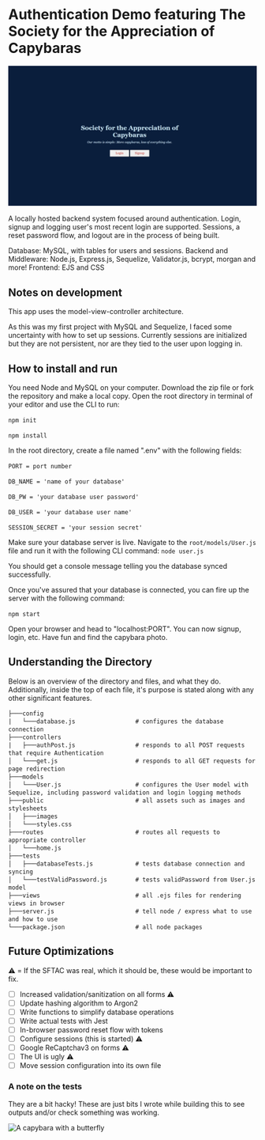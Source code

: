 # Authentication Demo featuring The Society for the Appreciation of Capybaras

![A preview gif of the end UI](/public/images/Untitled-1.gif)

A locally hosted backend system focused around authentication. Login, signup and logging user's most recent login are supported. Sessions, a reset password flow, and logout are in the process of being built.

Database: MySQL, with tables for users and sessions.
Backend and Middleware: Node.js, Express.js, Sequelize, Validator.js, bcrypt, morgan and more!
Frontend: EJS and CSS

## Notes on development

This app uses the model-view-controller architecture.

As this was my first project with MySQL and Sequelize, I faced some uncertainty with how to set up sessions. Currently sessions are initialized but they are not persistent, nor are they tied to the user upon logging in.

## How to install and run
You need Node and MySQL on your computer. Download the zip file or fork the repository and make a local copy. Open the root directory in terminal of your editor and use the CLI to run:

```npm init```

```npm install```

In the root directory, create a file named ".env" with the following fields:

```PORT = port number```

```DB_NAME = 'name of your database'```

```DB_PW = 'your database user password'```

```DB_USER = 'your database user name'```

```SESSION_SECRET = 'your session secret'```

Make sure your database server is live. Navigate to the ```root/models/User.js``` file and run it with the following CLI command: ```node user.js``` 

You should get a console message telling you the database synced successfully.

Once you've assured that your database is connected, you can fire up the server with the following command:

```npm start```

Open your browser and head to "localhost:PORT". You can now signup, login, etc. Have fun and find the capybara photo.

## Understanding the Directory

Below is an overview of the directory and files, and what they do. Additionally, inside the top of each file, it's purpose is stated along with any other significant features.

```
├───config
|   └───database.js                 # configures the database connection
├───controllers
|   ├───authPost.js                 # responds to all POST requests that require Authentication
│   └───get.js                      # responds to all GET requests for page redirection
├───models
│   └───User.js                     # configures the User model with Sequelize, including password validation and login logging methods
├───public                          # all assets such as images and stylesheets
│   ├───images
│   └───styles.css
├───routes                          # routes all requests to appropriate controller
│   └───home.js
├───tests
│   ├───databaseTests.js            # tests database connection and syncing
│   └───testValidPassword.js        # tests validPassword from User.js model
├───views                           # all .ejs files for rendering views in browser
├───server.js                       # tell node / express what to use and how to use
└───package.json                    # all node packages
```


## Future Optimizations
:warning: = If the SFTAC was real, which it should be, these would be important to fix.

- [ ] Increased validation/sanitization on all forms :warning:
- [ ] Update hashing algorithm to Argon2
- [ ] Write functions to simplify database operations
- [ ] Write actual tests with Jest
- [ ] In-browser password reset flow with tokens
- [ ] Configure sessions (this is started) :warning:
- [ ] Google ReCaptchav3 on forms :warning:
- [ ] The UI is ugly :warning:
- [ ] Move session configuration into its own file

### A note on the tests

They are a bit hacky! These are just bits I wrote while building this to see outputs and/or check something was working.

![A capybara with a butterfly](/public/images/capybara.jpg)
